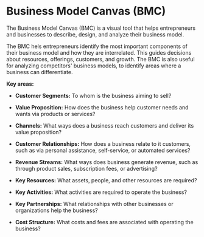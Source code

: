 # Business Model Canvas (BMC)

The Business Model Canvas (BMC) is a visual tool that helps entrepreneurs and businesses to describe, design, and analyze their business model.

The BMC hels entrepreneurs identify the most important components of their business model and how they are interrelated. This guides decisions about resources, offerings, customers, and growth. The BMC is also useful for analyzing competitors' business models, to identify areas where a business can differentiate.

**Key areas:**

* **Customer Segments:** To whom is the business aiming to sell?

* **Value Proposition:** How does the business help customer needs and wants via products or services?

* **Channels:** What ways does a business reach customers and deliver its value proposition?

* **Customer Relationships:** How does a business relate to it customers, such as via personal assistance, self-service, or automated services?

* **Revenue Streams:** What ways does business generate revenue, such as through product sales, subscription fees, or advertising?

* **Key Resources:** What assets, people, and other resources are required?

* **Key Activities:** What activities are required to operate the business?

* **Key Partnerships:** What relationships with other businesses or organizations help the business?

* **Cost Structure:** What costs and fees are associated with operating the business?

